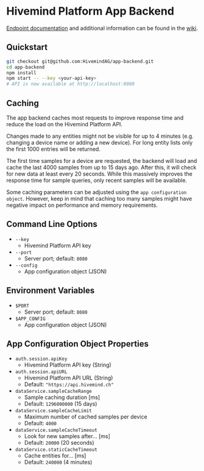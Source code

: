 # Hivemind Platform App Backend

[Endpoint documentation](https://github.com/HivemindAG/app-backend/wiki/Endpoints) and additional information can be found in the [wiki](https://github.com/HivemindAG/app-backend/wiki).

## Quickstart


```bash
git checkout git@github.com:HivemindAG/app-backend.git
cd app-backend
npm install
npm start -- --key <your-api-key>
# API is now available at http://localhost:8080
```

## Caching

The app backend caches most requests to improve response time and reduce the load on the Hivemind Platform API.

Changes made to any entities might not be visible for up to 4 minutes (e.g. changing a device name or adding a new device). For long entity lists only the first 1000 entries will be returned.

The first time samples for a device are requested, the backend will load and cache the last 4000 samples from up to 15 days ago. After this, it will check for new data at least every 20 seconds. While this massively improves the response time for sample queries, only recent samples will be available.

Some caching parameters can be adjusted using the `app configuration object`. However, keep in mind that caching too many samples might have negative impact on performance and memory requirements.

## Command Line Options

* `--key`
  * Hivemind Platform API key
* `--port`
  * Server port; default: `8080`
* `--config`
  * App configuration object (JSON)

## Environment Variables

* `$PORT`
  * Server port; default: `8080`
* `$APP_CONFIG`
  * App configuration object (JSON)

## App Configuration Object Properties

* `auth.session.apiKey`
  * Hivemind Platform API key (String)
* `auth.session.apiURL`
  * Hivemind Platform API URL (String)
  * Default: `"https://api.hivemind.ch"`
* `dataService.sampleCacheRange`
  * Sample caching duration [ms]
  * Default: `1296000000` (15 days)
* `dataService.sampleCacheLimit`
  * Maximum number of cached samples per device
  * Default: `4000`
* `dataService.sampleCacheTimeout`
  * Look for new samples after… [ms]
  * Default: `20000` (20 seconds)
* `dataService.staticCacheTimeout`
  * Cache entities for… [ms]
  * Default: `240000` (4 minutes)
